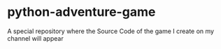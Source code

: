 # python-adventure-game
A special repository where the Source Code of the game I create on my channel will appear 
